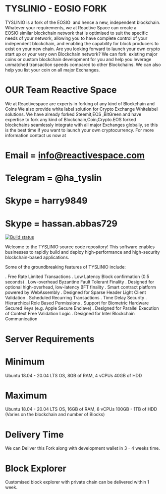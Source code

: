
# TYSLINIO - EOSIO FORK 

TYSLINIO is a fork of the EOSIO  and hence a new, independent blockchain. Whatever your requirements, we at Reactive Space can create a EOSIO similar blockchain network that is optimised to suit the specific needs of your network, allowing you to have complete control of your independent blockchain, and enabling the capability for block producers to exist on your new chain.
Are you looking forward to launch your own crypto start up or your very own Blockchain network? We can fork  existing major coins or custom blockchain development for you and help you leverage unmatched transaction speeds compared to other Blockchains.
We can also help you list your coin on all major Exchanges.



# OUR Team Reactive Space

We at Reactivespace are experts in forking of any kind of Blockchain and Coins 
We also provide white label solution for  Crypto Exchange  Whitelabel solutions.
We have already forked Steemit,EOS ,BitGreen and have expertise to fork any kind of Blockchain,Coin,Crypto.EOS forked blockchains seamlessly integrate with all major Exchanges globally, so this is the best time if you want to launch your own cryptocurrency. For more information  contact us now at 

# Email = info@reactivespace.com
# Telegram = @ha_tyslin
# Skype = harry9849
# Skype = hassan.abbas729



[![Build status](https://badge.buildkite.com/370fe5c79410f7d695e4e34c500b4e86e3ac021c6b1f739e20.svg?branch=master)](https://buildkite.com/TYSLINIO/TYSLINio)

Welcome to the TYSLINIO source code repository! This software enables businesses to rapidly build and deploy high-performance and high-security blockchain-based applications.

Some of the groundbreaking features of TYSLINIO include:

. Free Rate Limited Transactions
. Low Latency Block confirmation (0.5 seconds)
. Low-overhead Byzantine Fault Tolerant Finality
. Designed for optional high-overhead, low-latency BFT finality
. Smart contract platform powered by WebAssembly
. Designed for Sparse Header Light Client Validation
. Scheduled Recurring Transactions
. Time Delay Security
. Hierarchical Role Based Permissions
. Support for Biometric Hardware Secured Keys (e.g. Apple Secure Enclave)
. Designed for Parallel Execution of Context Free Validation Logic
. Designed for Inter Blockchain Communication




# Server Requirements 

# Minimum
  Ubuntu 18.04 - 20.04 LTS OS,
  8GB of RAM, 4 vCPUs 
  40GB of HDD
  
# Maximum
  Ubuntu 18.04 - 20.04 LTS OS,
  16GB of RAM, 8 vCPUs 
  100GB - 1TB  of HDD (Varies on the blockchain and number of Blocks)
 
 
 # Delivery Time 
   We can Deliver this Fork along with development wallet in 3 - 4 weeks time. 
   
 # Block Explorer
   Customised block explorer with private chain can be delivered within 1 week.
